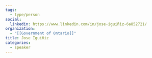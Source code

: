 ```yaml
---
tags:
  - type/person
social:
  linkedin: https://www.linkedin.com/in/jose-iguiñiz-6a852721/
organization:
  - "[[Government of Ontario]]"
title: Jose Iguiñiz
categories:
  - speaker
---
```


